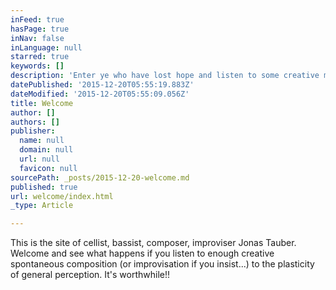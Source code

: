 ```yaml
---
inFeed: true
hasPage: true
inNav: false
inLanguage: null
starred: true
keywords: []
description: 'Enter ye who have lost hope and listen to some creative music, all will be solved!!'
datePublished: '2015-12-20T05:55:19.883Z'
dateModified: '2015-12-20T05:55:09.056Z'
title: Welcome
author: []
authors: []
publisher:
  name: null
  domain: null
  url: null
  favicon: null
sourcePath: _posts/2015-12-20-welcome.md
published: true
url: welcome/index.html
_type: Article

---
```

This is the site of cellist, bassist, composer, improviser Jonas Tauber. Welcome and see what happens if you listen to enough creative spontaneous composition (or improvisation if you insist...) to the plasticity of general perception. It's worthwhile!!